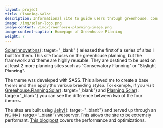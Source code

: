 ```yaml
---
layout: project
title: Planning.Solar
description: Informational site to guide users through greenhouse, conservatory, etc.., purchases and builds
image: /img/solar-logo.png
image-content: /img/greenhouse-planning-image.png
image-content-caption: Homepage of Greenhouse Planning
weight: 7
---
```



[Solar Innovations](https://solarinnovations.com/press-feed/greenhouse-planning-with-the-experts-at-solar-innovations/){: target="_blank" } released the first of a series of sites I built for them. This site focuses on the greenhouse planning, but the framework and theme are highly reusable. They are destined to be used on at least 2 more planning sites such as "Conservatory Planning" or "Skylight Planning". 

The theme was developed with SASS. This allowed me to create a base theme and then apply the various branding styles. For example, if you visit [Greenhouse.Planning.Solar](https://greenhouse.planning.solar){: target="_blank"} and [Planning.Solar](https://planning.solar){: target="_blank"} you can see the difference between two of the four themes.

The sites are built using [Jekyll](https://jekyllrb.com/){: target="_blank"} and served up through an [NGINX](http://nginx.org/){: target="_blank"} webserver. This allows the site to be extremely performant. [This blog post](/blog/2018/01/31/highly-optimized-ssg-website.html) covers the performance and optimizations.



